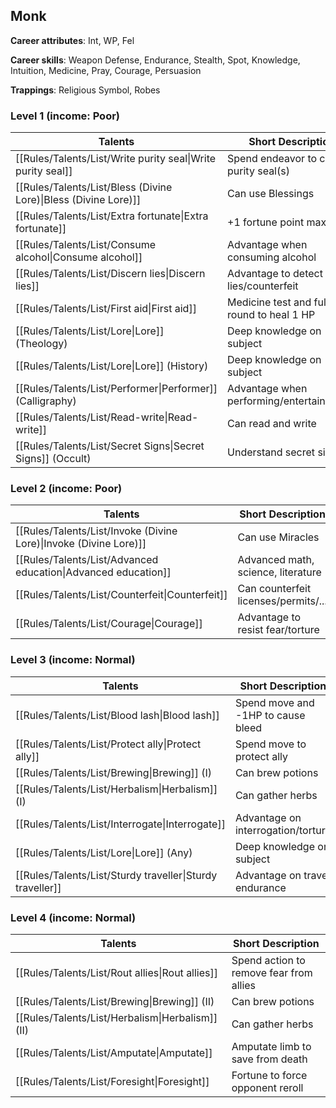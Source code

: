 
## Monk

**Career attributes**: Int, WP, Fel

**Career skills**: Weapon Defense, Endurance, Stealth, Spot, Knowledge, Intuition, Medicine, Pray, Courage, Persuasion

**Trappings**: Religious Symbol, Robes

### Level 1 (income: Poor)

| Talents | Short Description |
| --- | --- |
| [[Rules/Talents/List/Write purity seal\|Write purity seal]] | Spend endeavor to create purity seal(s) |
| [[Rules/Talents/List/Bless (Divine Lore)\|Bless (Divine Lore)]] | Can use Blessings |
| [[Rules/Talents/List/Extra fortunate\|Extra fortunate]] | +1 fortune point max |
| [[Rules/Talents/List/Consume alcohol\|Consume alcohol]] | Advantage when consuming alcohol |
| [[Rules/Talents/List/Discern lies\|Discern lies]] | Advantage to detect lies/counterfeit |
| [[Rules/Talents/List/First aid\|First aid]] | Medicine test and full round to heal 1 HP |
| [[Rules/Talents/List/Lore\|Lore]] (Theology) | Deep knowledge on subject |
| [[Rules/Talents/List/Lore\|Lore]] (History) | Deep knowledge on subject |
| [[Rules/Talents/List/Performer\|Performer]] (Calligraphy) | Advantage when performing/entertaining/art |
| [[Rules/Talents/List/Read-write\|Read-write]] | Can read and write |
| [[Rules/Talents/List/Secret Signs\|Secret Signs]] (Occult) | Understand secret signs |


### Level 2 (income: Poor)

| Talents | Short Description |
| --- | --- |
| [[Rules/Talents/List/Invoke (Divine Lore)\|Invoke (Divine Lore)]] | Can use Miracles |
| [[Rules/Talents/List/Advanced education\|Advanced education]] | Advanced math, science, literature |
| [[Rules/Talents/List/Counterfeit\|Counterfeit]] | Can counterfeit licenses/permits/... |
| [[Rules/Talents/List/Courage\|Courage]] | Advantage to resist fear/torture |


### Level 3 (income: Normal)

| Talents | Short Description |
| --- | --- |
| [[Rules/Talents/List/Blood lash\|Blood lash]] | Spend move and -1HP to cause bleed |
| [[Rules/Talents/List/Protect ally\|Protect ally]] | Spend move to protect ally |
| [[Rules/Talents/List/Brewing\|Brewing]] (I) | Can brew potions |
| [[Rules/Talents/List/Herbalism\|Herbalism]] (I) | Can gather herbs |
| [[Rules/Talents/List/Interrogate\|Interrogate]] | Advantage on interrogation/torture |
| [[Rules/Talents/List/Lore\|Lore]] (Any) | Deep knowledge on subject |
| [[Rules/Talents/List/Sturdy traveller\|Sturdy traveller]] | Advantage on travel endurance |


### Level 4 (income: Normal)

| Talents | Short Description |
| --- | --- |
| [[Rules/Talents/List/Rout allies\|Rout allies]] | Spend action to remove fear from allies |
| [[Rules/Talents/List/Brewing\|Brewing]] (II) | Can brew potions |
| [[Rules/Talents/List/Herbalism\|Herbalism]] (II) | Can gather herbs |
| [[Rules/Talents/List/Amputate\|Amputate]] | Amputate limb to save from death |
| [[Rules/Talents/List/Foresight\|Foresight]] | Fortune to force opponent reroll |


